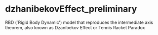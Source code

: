 # dzhanibekovEffect_preliminary
RBD (`Rigid Body Dynamic') model that reproduces the intermediate axis theorem, also known as Dzanibekov Effect or Tennis Racket Paradox
